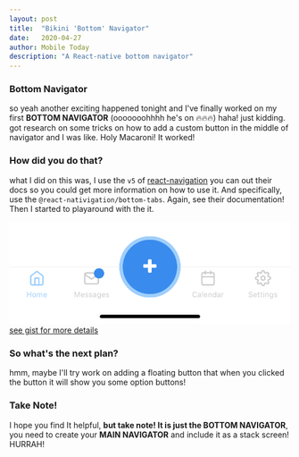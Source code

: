 ```yaml
---
layout: post 
title:  "Bikini 'Bottom' Navigator"
date:   2020-04-27
author: Mobile Today 
description: "A React-native bottom navigator"
---
```


### Bottom Navigator

so yeah another exciting happened tonight and I've finally worked on my first
**BOTTOM NAVIGATOR** (ooooooohhhh he's on 🔥🔥🔥) haha! just kidding.
got research on some tricks on how to add a custom button in the middle of navigator and I was like. Holy Macaroni! It worked!


### How did you do that?

what I did on this was, I use the `v5` of [react-navigation](https://reactnavigation.org/) you can out their docs so you could get more information on how to use it. And specifically, use the `@react-nativigation/bottom-tabs`. Again, see their documentation! Then I started to playaround with the it.

![bottom-navigator](/assets/bottom-navigator.png)
[see gist for more details](https://gist.github.com/pau-riosa/02266a3e862d34eff33608fd3b7c9477)

### So what's the next plan?

hmm, maybe I'll try work on adding a floating button that when you clicked the button it will show you some option buttons!

### Take Note! 

I hope you find It helpful, **but take note! It is just the BOTTOM NAVIGATOR**, you need to create your **MAIN NAVIGATOR** and include it as a stack screen! HURRAH!
